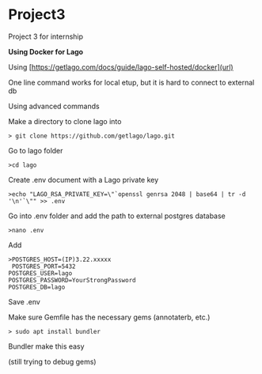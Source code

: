# Project3
Project 3 for internship

**Using Docker for Lago**

Using [https://getlago.com/docs/guide/lago-self-hosted/docker](url)

One line command works for local etup, but it is hard to connect to external db

Using advanced commands

Make a directory to clone lago into

	> git clone https://github.com/getlago/lago.git
 
Go to lago folder

	>cd lago
 
Create .env document with a Lago private key

	>echo "LAGO_RSA_PRIVATE_KEY=\"`openssl genrsa 2048 | base64 | tr -d '\n'`\"" >> .env

Go into .env folder and add the path to external postgres database

	>nano .env

 Add 
 
	>POSTGRES_HOST=(IP)3.22.xxxxx
 	 POSTGRES_PORT=5432
  	POSTGRES_USER=lago
  	POSTGRES_PASSWORD=YourStrongPassword
  	POSTGRES_DB=lago

Save .env 

Make sure Gemfile has the necessary gems (annotaterb, etc.)

	> sudo apt install bundler

Bundler make this easy

(still trying to debug gems)
